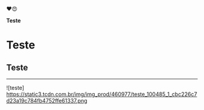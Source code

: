 ❤😍

**Teste**
# Teste #
## Teste ##

----
![teste] https://static3.tcdn.com.br/img/img_prod/460977/teste_100485_1_cbc226c7d23a19c784fb4752ffe61337.png

